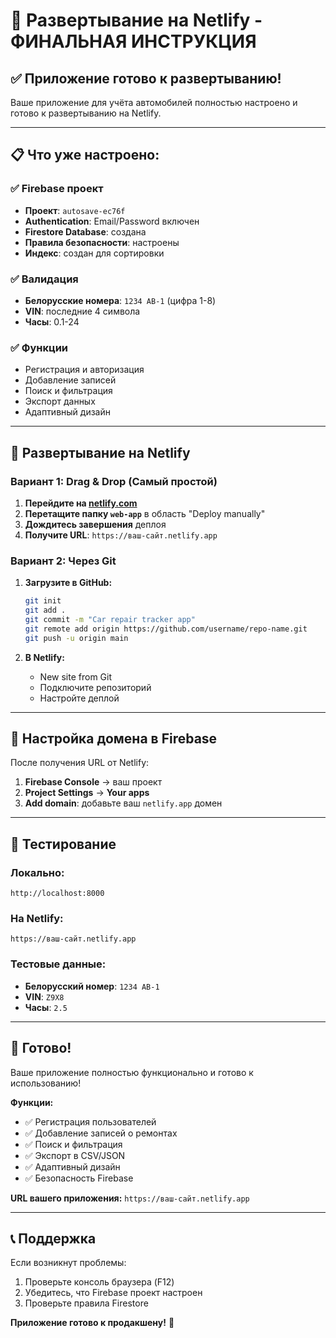 # 🚀 Развертывание на Netlify - ФИНАЛЬНАЯ ИНСТРУКЦИЯ

## ✅ Приложение готово к развертыванию!

Ваше приложение для учёта автомобилей полностью настроено и готово к развертыванию на Netlify.

---

## 📋 Что уже настроено:

### ✅ Firebase проект
- **Проект**: `autosave-ec76f`
- **Authentication**: Email/Password включен
- **Firestore Database**: создана
- **Правила безопасности**: настроены
- **Индекс**: создан для сортировки

### ✅ Валидация
- **Белорусские номера**: `1234 AB-1` (цифра 1-8)
- **VIN**: последние 4 символа
- **Часы**: 0.1-24

### ✅ Функции
- Регистрация и авторизация
- Добавление записей
- Поиск и фильтрация
- Экспорт данных
- Адаптивный дизайн

---

## 🚀 Развертывание на Netlify

### Вариант 1: Drag & Drop (Самый простой)

1. **Перейдите на [netlify.com](https://netlify.com)**
2. **Перетащите папку `web-app`** в область "Deploy manually"
3. **Дождитесь завершения** деплоя
4. **Получите URL**: `https://ваш-сайт.netlify.app`

### Вариант 2: Через Git

1. **Загрузите в GitHub:**
   ```bash
   git init
   git add .
   git commit -m "Car repair tracker app"
   git remote add origin https://github.com/username/repo-name.git
   git push -u origin main
   ```

2. **В Netlify:**
   - New site from Git
   - Подключите репозиторий
   - Настройте деплой

---

## 🔧 Настройка домена в Firebase

После получения URL от Netlify:

1. **Firebase Console** → ваш проект
2. **Project Settings** → **Your apps**
3. **Add domain**: добавьте ваш `netlify.app` домен

---

## 📱 Тестирование

### Локально:
```
http://localhost:8000
```

### На Netlify:
```
https://ваш-сайт.netlify.app
```

### Тестовые данные:
- **Белорусский номер**: `1234 AB-1`
- **VIN**: `Z9X8`
- **Часы**: `2.5`

---

## 🎯 Готово!

Ваше приложение полностью функционально и готово к использованию!

**Функции:**
- ✅ Регистрация пользователей
- ✅ Добавление записей о ремонтах
- ✅ Поиск и фильтрация
- ✅ Экспорт в CSV/JSON
- ✅ Адаптивный дизайн
- ✅ Безопасность Firebase

**URL вашего приложения:** `https://ваш-сайт.netlify.app`

---

## 📞 Поддержка

Если возникнут проблемы:
1. Проверьте консоль браузера (F12)
2. Убедитесь, что Firebase проект настроен
3. Проверьте правила Firestore

**Приложение готово к продакшену!** 🎉 